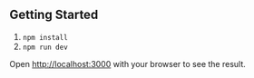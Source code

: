 ## Getting Started

1. ```npm install```
2. ```npm run dev```

Open [http://localhost:3000](http://localhost:3000) with your browser to see the result.

